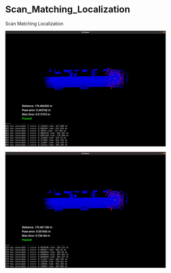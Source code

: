 # Scan_Matching_Localization
Scan Matching Localization


![NDT_Passed.png](/images/NDT_Passed.png)


![ICP_Passed.png](/images/ICP_Passed.png)
